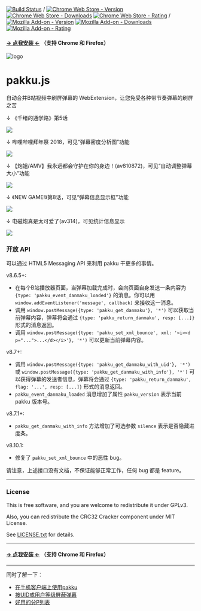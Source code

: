 [![Build Status](https://img.shields.io/travis/xmcp/pakku.js.svg?style=flat-square)](https://travis-ci.org/xmcp/pakku.js)
/
[![Chrome Web Store - Version](https://img.shields.io/chrome-web-store/v/jklfcpboamajpiikgkbjcnnnnooefbhh.svg?style=flat-square)](https://chrome.google.com/webstore/detail/pakku/jklfcpboamajpiikgkbjcnnnnooefbhh)
[![Chrome Web Store - Downloads](https://img.shields.io/chrome-web-store/d/jklfcpboamajpiikgkbjcnnnnooefbhh.svg?style=flat-square)](https://chrome.google.com/webstore/detail/pakku/jklfcpboamajpiikgkbjcnnnnooefbhh)
[![Chrome Web Store - Rating](https://img.shields.io/chrome-web-store/rating/jklfcpboamajpiikgkbjcnnnnooefbhh.svg?style=flat-square)](https://chrome.google.com/webstore/detail/pakku/jklfcpboamajpiikgkbjcnnnnooefbhh)
/
[![Mozilla Add-on - Version](https://img.shields.io/amo/v/pakkujs.svg?style=flat-square)](https://addons.mozilla.org/zh-CN/firefox/addon/pakkujs?src=external-shield)
[![Mozilla Add-on - Downloads](https://img.shields.io/amo/users/pakkujs.svg?style=flat-square)](https://addons.mozilla.org/zh-CN/firefox/addon/pakkujs?src=external-shield)
[![Mozilla Add-on - Rating](https://img.shields.io/amo/rating/pakkujs.svg?style=flat-square)](https://addons.mozilla.org/zh-CN/firefox/addon/pakkujs?src=external-shield)

#### [→ 点我安装 ←](http://s.xmcp.ml/pakkujs/?src=readme_1) （支持 Chrome 和 Firefox）

![logo](https://cloud.githubusercontent.com/assets/6646473/17503651/20b41376-5e24-11e6-8829-6b8a0ccd47a9.png)
# pakku.js
自动合并B站视频中刷屏弹幕的 WebExtension，让您免受各种带节奏弹幕的刷屏之苦

↓ 《千绪的通学路》第5话

![](http://s.xmcp.ml/pakkujs/comm/1.png)

↓  哔哩哔哩拜年祭 2018，可见“弹幕密度分析图”功能

![](http://s.xmcp.ml/pakkujs/comm/2.png)

↓  【炮姐/AMV】我永远都会守护在你的身边！(av810872)，可见“自动调整弹幕大小”功能

![](http://s.xmcp.ml/pakkujs/comm/3.png)

↓  《NEW GAME!》第8话，可见“弹幕信息显示框”功能

![](http://s.xmcp.ml/pakkujs/comm/4.png)

↓  电磁炮真是太可爱了(av314)，可见统计信息显示

![](http://s.xmcp.ml/pakkujs/comm/5.png)

### 开放 API

可以通过 HTML5 Messaging API 来利用 pakku 干更多的事情。

v8.6.5+:

- 在每个B站播放器页面，当弹幕加载完成时，会向页面自身发送一条内容为 `{type: 'pakku_event_danmaku_loaded'}` 的消息。你可以用 `window.addEventListener('message', callback)` 来接收这一消息。
- 调用 `window.postMessage({type: 'pakku_get_danmaku'}, '*')` 可以获取当前弹幕内容，弹幕将会通过 `{type: 'pakku_return_danmaku', resp: [...]}` 形式的消息返回。
- 调用 `window.postMessage({type: 'pakku_set_xml_bounce', xml: '<i><d p="...">...</d></i>'}, '*')` 可以更新当前弹幕内容。

v8.7+:

- 调用 `window.postMessage({type: 'pakku_get_danmaku_with_uid'}, '*')` 或 `window.postMessage({type: 'pakku_get_danmaku_with_info'}, '*')` 可以获得弹幕的发送者信息，弹幕将会通过 `{type: 'pakku_return_danmaku', flag: '...', resp: [...]}` 形式的消息返回。
- `pakku_event_danmaku_loaded` 消息增加了属性 `pakku_version` 表示当前 pakku 版本号。

v8.7.1+:

- `pakku_get_danmaku_with_info` 方法增加了可选参数 `silence` 表示是否隐藏进度条。

v8.10.1:

- 修复了 `pakku_set_xml_bounce` 中的恶性 bug。

请注意，上述接口没有文档，不保证能够正常工作，任何 bug 都是 feature。

-----

### License

This is free software, and you are welcome to redistribute it under GPLv3.

Also, you can redistribute the CRC32 Cracker component under MIT License.

See [LICENSE.txt](LICENSE.txt) for details.

-----

#### [→ 点我安装 ←](http://s.xmcp.ml/pakkujs/?src=readme_2) （支持 Chrome 和 Firefox）

-----

同时了解一下：

- [在手机客户端上使用pakku](https://github.com/xmcp/pakku-mobile-proxy)
- [按UID或用户等级屏蔽弹幕](https://github.com/xmcp/pakku-advanced-filter)
- [好用的分P列表](https://github.com/xmcp/bilipager)

